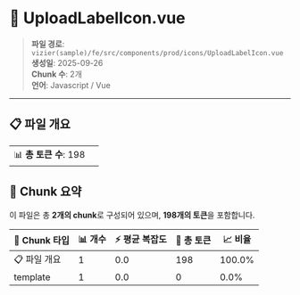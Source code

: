 # 📄 UploadLabelIcon.vue

> **파일 경로**: `vizier(sample)/fe/src/components/prod/icons/UploadLabelIcon.vue`  
> **생성일**: 2025-09-26  
> **Chunk 수**: 2개  
> **언어**: Javascript / Vue
---


## 📋 파일 개요

| | |
|--|--|
| 📊 **총 토큰 수**: 198 |  |






## 🧩 Chunk 요약

이 파일은 총 **2개의 chunk**로 구성되어 있으며, **198개의 토큰**을 포함합니다.

| 🧩 Chunk 타입 | 📊 개수 | ⚡ 평균 복잡도 | 📝 총 토큰 | 📈 비율 |
|---------------|--------|-------------|----------|--------|
| 📋 파일 개요 | 1 | 0.0 | 198 | 100.0% |
| template | 1 | 0.0 | 0 | 0.0% |


